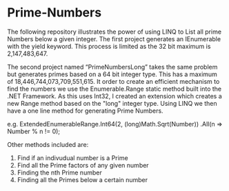 # Prime-Numbers
The following repository illustrates the power of using LINQ to List all prime Numbers below a given integer. The first project generates an  IEnumerable<int> with the yield keyword. This process is limited as the 32 bit maximum is 2,147,483,647.
  
The second project named “PrimeNumbersLong” takes the same problem but generates primes based on a 64 bit integer type. This has a maximum of 18,446,744,073,709,551,615. It order to create an efficient mechanism to find the numbers we use the Enumerable.Range static method built into the .NET Framework. As this uses Int32, I created an extension which creates a new Range method based on the "long" integer type. Using LINQ we then have a one line method for generating Prime Numbers.

e.g. ExtendedEnumerableRange.Int64(2, (long)Math.Sqrt(Number))
                .All(n => Number % n != 0);
                
Other methods included are:
1. Find if an indivudual number is a Prime
2. Find all the Prime factors of any given number
3. Finding the nth Prime number
4. Finding all the Primes below a certain number

